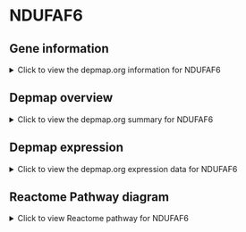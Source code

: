 <h1>NDUFAF6</h1>

<h2>Gene information</h2>
<details>
  <summary>Click to view the depmap.org information for NDUFAF6</summary>
  <iframe src="https://depmap.org/portal/gene/NDUFAF6?tab=about" style="border:none;width:100%;height:800px"></iframe>
</details>

<h2>Depmap overview</h2>
<details>
  <summary>Click to view the depmap.org summary for NDUFAF6</summary>
  <iframe src="https://depmap.org/portal/gene/NDUFAF6?tab=overview" style="border:none;width:100%;height:800px"></iframe>
</details>

<h2>Depmap expression</h2>
<details>
  <summary>Click to view the depmap.org expression data for NDUFAF6</summary>
  <iframe src="https://depmap.org/portal/gene/NDUFAF6?tab=characterization" style="border:none;width:100%;height:800px"></iframe>
</details>



<h2>Reactome Pathway diagram</h2>
<details>
  <summary>Click to view Reactome pathway for NDUFAF6</summary>
  <p>Complex I biogenesis</p>
  <iframe src="https://reactome.org/PathwayBrowser/#/R-HSA-6799198" style="border:none;width:100%;height:800px"></iframe>
</details>




